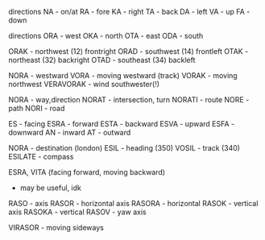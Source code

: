 directions
NA - on/at
RA - fore
KA - right
TA - back
DA - left
VA - up
FA - down

directions
ORA - west
OKA - north
OTA - east
ODA - south

ORAK - northwest (12) frontright
ORAD - southwest (14) frontleft
OTAK - northeast (32) backright
OTAD - southeast (34) backleft

NORA - westward
VORA - moving westward (track)
VORAK - moving northwest
VERAVORAK - wind southwester(!)

NORA - way,direction
NORAT - intersection, turn
NORATI - route
NORE - path
NORI - road

ES - facing
ESRA - forward
ESTA - backward
ESVA - upward
ESFA - downward
AN - inward
AT - outward

NORA - destination (london)
ESIL - heading (350)
VOSIL - track (340)
ESILATE - compass

ESRA, VITA (facing forward, moving backward)
- may be useful, idk


RASO - axis
RASOR - horizontal axis
RASORA - horizontal
RASOK - vertical axis
RASOKA - vertical
RASOV - yaw axis

VIRASOR - moving sideways